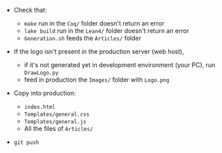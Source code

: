 
- Check that:
    * `make` run in the `Coq/` folder doesn't return an error
    * `lake build` run in the `Lean4/` folder doesn't return an error
    * `Generation.sh` feeds the `Articles/` folder

- If the logo isn't present in the production server (web host),
    * if it's not generated yet in development environment (your PC), run `DrawLogo.py`
    * feed in production the `Images/` folder with `Logo.png`

- Copy into production:
    * `index.html`
    * `Templates/general.css`
    * `Templates/general.js`
    * All the files of `Articles/`

- `git push`
